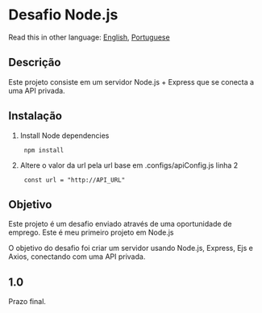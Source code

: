 # Desafio Node.js

Read this in other language: [English](https://github.com/cvalb/challenge-nodejs/blob/master/README.md), [Portuguese](https://github.com/cvalb/challenge-nodejs/blob/master/README.pt.md)

## Descrição

Este projeto consiste em um servidor Node.js + Express que se conecta a uma API privada.

## Instalação

1. Install Node dependencies

        npm install

2. Altere o valor da url pela url base em .configs/apiConfig.js linha 2

        const url = "http://API_URL"

## Objetivo

Este projeto é um desafio enviado através de uma oportunidade de emprego. Este é meu primeiro projeto em Node.js

O objetivo do desafio foi criar um servidor usando Node.js, Express, Ejs e Axios, conectando com uma API privada.

## 1.0

Prazo final.